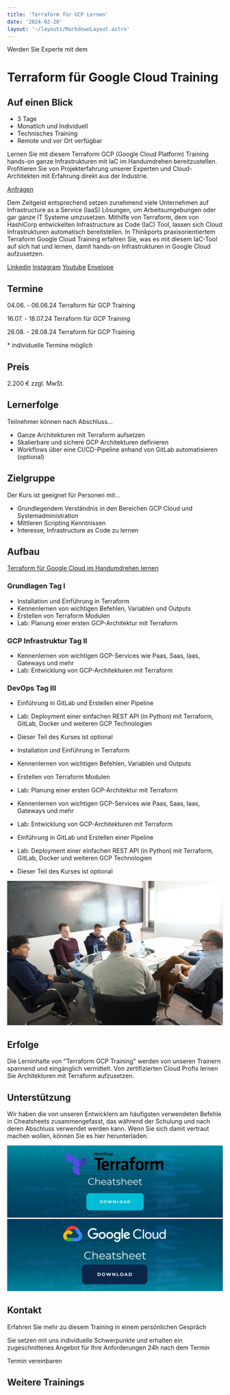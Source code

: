 ```yaml
---
title: 'Terraform für GCP Lernen'
date: '2024-02-20'
layout: '~/layouts/MarkdownLayout.astro'
---
```


Werden Sie Experte mit dem

# Terraform für Google Cloud Training

## Auf einen Blick

- 3 Tage
- Monatlich und Individuell
- Technisches Training
- Remote und vor Ort verfügbar

Lernen Sie mit diesem Terraform GCP (Google Cloud Platform) Training hands-on ganze Infrastrukturen mit IaC im Handumdrehen bereitzustellen. Profitieren Sie von Projekterfahrung unserer Experten und Cloud-Architekten mit Erfahrung direkt aus der Industrie.

[Anfragen](#sec1)

Dem Zeitgeist entsprechend setzen zunehmend viele Unternehmen auf Infrastructure as a Service (IaaS) Lösungen, um Arbeitsumgebungen oder gar ganze IT Systeme umzusetzen. Mithilfe von Terraform, dem von HashiCorp entwickelten Infrastructure as Code (IaC) Tool, lassen sich Cloud Infrastrukturen automatisch bereitstellen. In Thinkports praxisorientiertem Terraform Google Cloud Training erfahren Sie, was es mit diesem IaC-Tool auf sich hat und lernen, damit hands-on Infrastrukturen in Google Cloud aufzusetzen.

[](#linksection)[Linkedin](https://www.linkedin.com/company/11759873) [Instagram](https://www.instagram.com/thinkport/) [Youtube](https://www.youtube.com/channel/UCnke3WYRT6bxuMK2t4jw2qQ) [Envelope](mailto:tdrechsel@thinkport.digital)

## Termine

04.06. - 06.06.24 Terraform für GCP Training

16.07. - 18.07.24 Terraform für GCP Training

26.08. - 28.08.24 Terraform für GCP Training

\* individuelle Termine möglich

## Preis

2.200 € zzgl. MwSt.

## Lernerfolge

Teilnehmer können nach Abschluss...

- Ganze Architekturen mit Terraform aufsetzen
- Skalierbare und sichere GCP Architekturen definieren
- Workflows über eine CI/CD-Pipeline anhand von GitLab automatisieren (optional)

## Zielgruppe

Der Kurs ist geeignet für Personen mit...

- Grundlegendem Verständnis in den Bereichen GCP Cloud und Systemadministration
- Mittleren Scripting Kenntnissen
- Interesse, Infrastructure as Code zu lernen

## Aufbau

[Terraform für Google Cloud im Handumdrehen lernen](https://www.hashicorp.com/)

### Grundlagen Tag I

- Installation und Einführung in Terraform
- Kennenlernen von wichtigen Befehlen, Variablen und Outputs
- Erstellen von Terraform Modulen
- Lab: Planung einer ersten GCP-Architektur mit Terraform

### GCP Infrastruktur Tag II

- Kennenlernen von wichtigen GCP-Services wie Paas, Saas, Iaas, Gateways und mehr
- Lab: Entwicklung von GCP-Architekturen mit Terraform

### DevOps Tag III

- Einführung in GitLab und Erstellen einer Pipeline
- Lab: Deployment einer einfachen REST API (in Python) mit Terraform, GitLab, Docker und weiteren GCP Technologien
- Dieser Teil des Kurses ist optional

- Installation und Einführung in Terraform
- Kennenlernen von wichtigen Befehlen, Variablen und Outputs
- Erstellen von Terraform Modulen
- Lab: Planung einer ersten GCP-Architektur mit Terraform

- Kennenlernen von wichtigen GCP-Services wie Paas, Saas, Iaas, Gateways und mehr
- Lab: Entwicklung von GCP-Architekturen mit Terraform

- Einführung in GitLab und Erstellen einer Pipeline
- Lab: Deployment einer einfachen REST API (in Python) mit Terraform, GitLab, Docker und weiteren GCP Technologien
- Dieser Teil des Kurses ist optional

![Sechs Personen, die an einem Tisch sitzen und offenbar verhandeln oder über Geschäfte sprechen.](images/DSC01530-1024x683.jpg)

## Erfolge

Die Lerninhalte von "Terraform GCP Training" werden von unseren Trainern spannend und eingänglich vermittelt. Von zertifizierten Cloud Profis lernen Sie Architekturen mit Terraform aufzusetzen.

## Unterstützung

Wir haben die von unseren Entwicklern am häufigsten verwendeten Befehle in Cheatsheets zusammengefasst, das während der Schulung und nach deren Abschluss verwendet werden kann. Wenn Sie sich damit vertraut machen wollen, können Sie es hier herunterladen.

[![Terraform cheatsheet klein bild](images/Terraform-2-1024x341.webp)](https://thinkport.digital/wp-content/uploads/2023/10/Terraform_Cheatsheet.pdf)[![GCP cheatsheet klein bild](images/Google-Cloud-2-1-1024x341.webp)](https://thinkport.digital/wp-content/uploads/2023/11/GoogleCloud_Cheatsheet.pdf)

## Kontakt

Erfahren Sie mehr zu diesem Training in einem persönlichen Gespräch

Sie setzen mit uns individuelle Schwerpunkte und erhalten ein zugeschnittenes Angebot für Ihre Anforderungen 24h nach dem Termin

Termin vereinbaren

## Weitere Trainings
